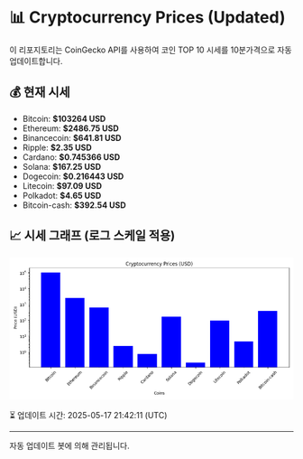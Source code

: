 
# 📊 Cryptocurrency Prices (Updated)

이 리포지토리는 CoinGecko API를 사용하여 코인 TOP 10 시세를 10분가격으로 자동 업데이트합니다.

## 💰 현재 시세
- Bitcoin: **$103264 USD**
- Ethereum: **$2486.75 USD**
- Binancecoin: **$641.81 USD**
- Ripple: **$2.35 USD**
- Cardano: **$0.745366 USD**
- Solana: **$167.25 USD**
- Dogecoin: **$0.216443 USD**
- Litecoin: **$97.09 USD**
- Polkadot: **$4.65 USD**
- Bitcoin-cash: **$392.54 USD**

## 📈 시세 그래프 (로그 스케일 적용)
![Crypto Prices](crypto_prices.png)

⏳ 업데이트 시간: 2025-05-17 21:42:11 (UTC)

---
자동 업데이트 봇에 의해 관리됩니다.

